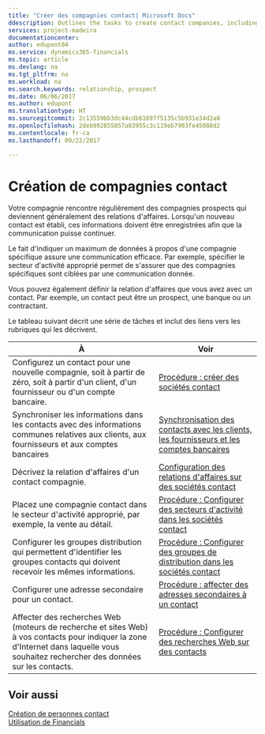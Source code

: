 ```yaml
---
title: "Créer des compagnies contact| Microsoft Docs"
ddescription: Outlines the tasks to create contact companies, including assigning relevant data about prospects and defining the business relationships you have with companies.
services: project-madeira
documentationcenter: 
author: edupont04
ms.service: dynamics365-financials
ms.topic: article
ms.devlang: na
ms.tgt_pltfrm: na
ms.workload: na
ms.search.keywords: relationship, prospect
ms.date: 06/06/2017
ms.author: edupont
ms.translationtype: HT
ms.sourcegitcommit: 2c13559bb3dc44cdb61697f5135c5b931e34d2a8
ms.openlocfilehash: 2deb992855857a83955c3c119eb7903fe45088d2
ms.contentlocale: fr-ca
ms.lasthandoff: 09/22/2017

---
```

# <a name="creating-contact-companies"></a>Création de compagnies contact
Votre compagnie rencontre régulièrement des compagnies prospects qui deviennent généralement des relations d'affaires. Lorsqu'un nouveau contact est établi, ces informations doivent être enregistrées afin que la communication puisse continuer.

Le fait d'indiquer un maximum de données à propos d'une compagnie spécifique assure une communication efficace. Par exemple, spécifier le secteur d'activité approprié permet de s'assurer que des compagnies spécifiques sont ciblées par une communication donnée.

Vous pouvez également définir la relation d'affaires que vous avez avec un contact. Par exemple, un contact peut être un prospect, une banque ou un contractant.

Le tableau suivant décrit une série de tâches et inclut des liens vers les rubriques qui les décrivent. 

| À | Voir |
| --- | --- |
| Configurez un contact pour une nouvelle compagnie, soit à partir de zéro, soit à partir d'un client, d'un fournisseur ou d'un compte bancaire. |[Procédure : créer des sociétés contact](marketing-how-create-contact-companies.md) |
| Synchroniser les informations dans les contacts avec des informations communes relatives aux clients, aux fournisseurs et aux comptes bancaires |[Synchronisation des contacts avec les clients, les fournisseurs et les comptes bancaires](marketing-synchronize-contacts-customers-vendors-bank-accounts.md) |
| Décrivez la relation d'affaires d'un contact compagnie. |[Configuration des relations d'affaires sur des sociétés contact](marketing-business-relations.md) |
| Placez une compagnie contact dans le secteur d'activité approprié, par exemple, la vente au détail. |[Procédure : Configurer des secteurs d'activité dans les sociétés contact](marketing-industry-groups.md) |
| Configurer les groupes distribution qui permettent d'identifier les groupes contacts qui doivent recevoir les mêmes informations. |[Procédure : Configurer des groupes de distribution dans les sociétés contact](marketing-mailing-groups.md) |
| Configurer une adresse secondaire pour un contact. |[Procédure : affecter des adresses secondaires à un contact](marketing-how-assign-alternate-address.md) |
| Affecter des recherches Web (moteurs de recherche et sites Web) à vos contacts pour indiquer la zone d'Internet dans laquelle vous souhaitez rechercher des données sur les contacts. |[Procédure : Configurer des recherches Web sur des contacts](marketing-web-sources.md) |

## <a name="see-also"></a>Voir aussi
[Création de personnes contact](marketing-create-contact-persons.md)   
[Utilisation de Financials](ui-work-product.md)

